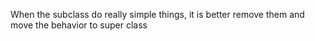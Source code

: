When the subclass do really simple things, it is better remove them and move the behavior to super class